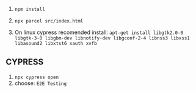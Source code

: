 1. `npm install`
2. `npx parcel src/index.html`

3. On linux cypress recomended install:
   `apt-get install libgtk2.0-0 libgtk-3-0 libgbm-dev libnotify-dev libgconf-2-4 libnss3 libxss1 libasound2 libxtst6 xauth xvfb`

## CYPRESS

1. `npx cypress open`
2. choose: `E2E Testing`
